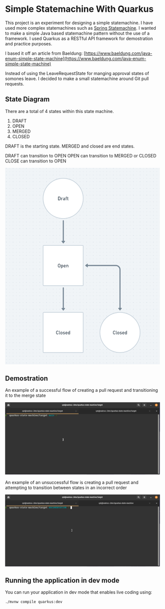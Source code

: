 # Simple Statemachine With Quarkus

This project is an experiment for designing a simple statemachine. I have used more complex statemachines such as [Spring Statemachine](https://spring.io/projects/spring-statemachine). I wanted to make a simple Java based statemachine pattern without the use of a framework. I used Quarkus as a RESTful API framework for demostration and practice purposes.

I based it off an article from Baeldung: [https://www.baeldung.com/java-enum-simple-state-machine](https://www.baeldung.com/java-enum-simple-state-machine)

Instead of using the LeaveRequestState for manging approval states of somones leave. I decided to make a small statemachine around Git pull requests.

## State Diagram

There are a total of 4 states within this state machine.

1. DRAFT
2. OPEN
3. MERGED
4. CLOSED

DRAFT is the starting state.
MERGED and closed are end states.

DRAFT can transition to OPEN
OPEN can transition to MERGED or CLOSED
CLOSE can transition to OPEN

![Diagram of the states and their transitions for the state machine](./images/state-diagram.png)

## Demostration

An example of a successful flow of creating a pull request and transitioning it to the merge state

![Example of successful state transitions](./images/quarkus-state-machine-successful-example.gif)

An example of an unsuccessful flow is creating a pull request and attempting to transition between states in an incorrect order

![Example of unsuccessful state transitions](./images/quarkus-state-machine-unsuccessful-example.gif)

## Running the application in dev mode

You can run your application in dev mode that enables live coding using:
```shell script
./mvnw compile quarkus:dev
```
